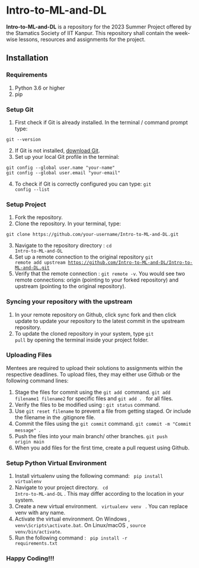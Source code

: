 # Intro-to-ML-and-DL
**Intro-to-ML-and-DL** is a repository for the 2023 Summer Project offered by the Stamatics Society of IIT Kanpur.
This repository shall contain the week-wise lessons, resources and assignments for the project. 

## Installation
### Requirements
1. Python 3.6 or higher
2. pip
### Setup Git
1. First check if Git is already installed. In the terminal / command prompt type: 
  <pre><code>git --version</code></pre>
2. If Git is not installed, <a href="https://git-scm.com/downloads">download Git</a>.
3. Set up your local Git profile in the terminal:
<pre><code>git config --global user.name "your-name"
git config --global user.email "your-email"</code></pre>
4. To check if Git is correctly configured you can type: <code>git config --list</code>

### Setup Project
1. Fork the repository.
2. Clone the repository. In your terminal, type:
  <pre><code>git clone https://github.com/your-username/Intro-to-ML-and-DL.git</code></pre>
3. Navigate to the repository directory : <code>cd Intro-to-ML-and-DL</code>
4. Set up a remote connection to the original repository
   <code>git remote add upstream https://github.com/Intro-to-ML-and-DL/Intro-to-ML-and-DL.git</code>
5. Verify that the remote connection : <code>git remote -v</code>. You would see two remote connections: origin (pointing to your forked repository) and upstream (pointing to the original repository).

### Syncing your repository with the upstream
1. In your remote repository on Github, click sync fork and then click update to update your repository to the latest commit in the upstream repository.
2. To update the cloned repository in your system, type <code>git pull</code> by opening the terminal inside your project folder.

### Uploading Files
Mentees are required to upload their solutions to assignments within the respective deadlines. To upload files, they may either use Github or the following command lines:
1. Stage the files for commit using the <code>git add </code>command. <code>git add filename1 filename2</code> for specific files and <code>git add . </code> for all files.
2. Verify the files to be modified using : <code>git status</code> command.
3. Use <code>git reset filename</code> to prevent a file from getting staged. Or include the filename in the .gitignore file.
4. Commit the files using the <code>git commit</code> command. <code>git commit -m "Commit message" </code>.
5. Push the files into your main branch/ other branches. <code>git push origin main</code>
6. When you add files for the first time, create a pull request using Github.

### Setup Python Virtual Environment
1. Install virtualenv using the following command: <code> pip install virtualenv</code>
2. Navigate to your project directory. <code> cd Intro-to-ML-and-DL</code> . This may differ according to the location in your system.
3. Create a new virtual environment. <code> virtualenv venv </code> . You can replace venv with any name.
4. Activate the virtual environment. On Windows , <code>venv\Scripts\activate.bat</code>. On Linux/macOS , <code>source venv/bin/activate</code>.
5. Run the following command : <code> pip install -r requirements.txt</code>

### Happy Coding!!!
